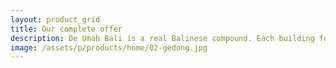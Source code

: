 ```yaml
---
layout: product_grid
title: Our complete offer
description: De Umah Bali is a real Balinese compound. Each building follows a precise location to be in tune with the spiritual meaning of the place. We are blending ecology and traditions. De Umah is carefully maintained to ensure it is kept as green and natural as possible. An healthy environment for guests and staff.
image: /assets/p/products/home/02-gedong.jpg
---
```

